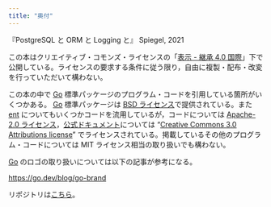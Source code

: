 ```yaml
---
title: "奥付"
---
```


『PostgreSQL と ORM と Logging と』
Spiegel, 2021

この本はクリエイティブ・コモンズ・ライセンスの「[表示 - 継承 4.0 国際](https://creativecommons.org/licenses/by-sa/4.0/deed.ja "Creative Commons — 表示 - 継承 4.0 国際 — CC BY-SA 4.0")」下で公開している。ライセンスの要求する条件に従う限り，自由に複製・配布・改変を行っていただいて構わない。

この本の中で [Go] 標準パッケージのプログラム・コードを引用している箇所がいくつかある。 [Go] 標準パッケージは [BSD ライセンス](https://go.dev/LICENSE "LICENSE - The Go Programming Language")で提供されている。また [ent] についてもいくつかコードを流用しているが，コードについては [Apache-2.0 ライセンス](https://www.apache.org/licenses/LICENSE-2.0.html "Apache License, Version 2.0")，[公式ドキュメント](https://entgo.io/docs/getting-started)については “[Creative Commons 3.0 Attributions license](https://creativecommons.org/licenses/by/3.0/ "Creative Commons — Attribution 3.0 Unported — CC BY 3.0")” でライセンスされている。掲載しているその他のプログラム・コードについては MIT ライセンス相当の取り扱いでも構わない。

[Go] のロゴの取り扱いについては以下の記事が参考になる。

https://go.dev/blog/go-brand

リポジトリは[こちら](https://github.com/spiegel-im-spiegel/zenn-docs/tree/main/books/a-study-in-postgresql)。

[Go]: https://go.dev/
[ent]: https://entgo.io/
